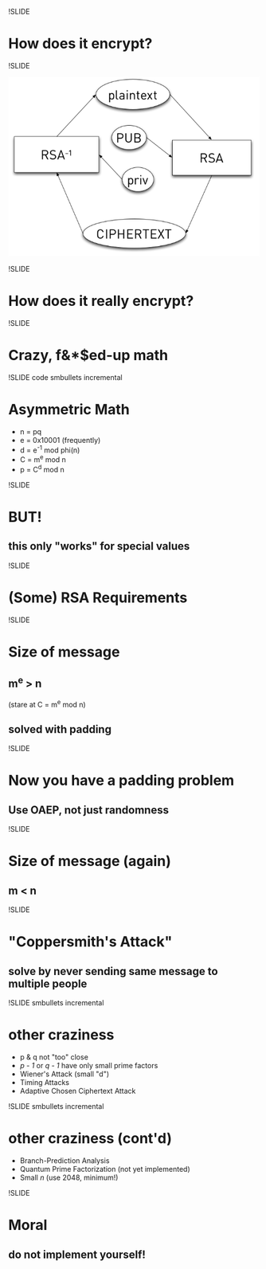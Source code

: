 !SLIDE
# How does it encrypt? #

!SLIDE

![RSA overview](asymmetric.png)

!SLIDE
# How does it really encrypt? #

!SLIDE
# Crazy, f&*$ed-up math #

!SLIDE code smbullets incremental
# Asymmetric Math #

* n = pq
* e = 0x10001 (frequently)
* d = e<sup>-1</sup> mod phi(n)
* C = m<sup>e</sup> mod n
* p = C<sup>d</sup> mod n

!SLIDE
# BUT! #
## this only "works" for special values ##

!SLIDE
# (Some) RSA Requirements #

!SLIDE
# Size of message #
## m<sup>e</sup> &gt; n ##

(stare at C = m<sup>e</sup> mod n)

## solved with padding ##

!SLIDE
# Now you have a padding problem #
## Use OAEP, not just randomness ##

!SLIDE
# Size of message (again) #
## m < n ##

!SLIDE
# "Coppersmith's Attack" #
## solve by never sending same message to multiple people ##

!SLIDE smbullets incremental
# other craziness #

* p & q not "too" close
* *p - 1* or *q - 1* have only small prime factors
* Wiener's Attack (small "d")
* Timing Attacks
* Adaptive Chosen Ciphertext Attack

!SLIDE smbullets incremental
# other craziness (cont'd) #

* Branch-Prediction Analysis
* Quantum Prime Factorization (not yet implemented)
* Small *n* (use 2048, minimum!)

!SLIDE
# Moral #
## do **not** implement yourself! ##
